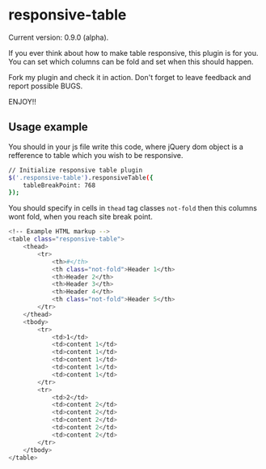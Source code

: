 responsive-table
================
Current version: 0.9.0 (alpha).

If you ever think about how to make table responsive, this plugin is for you. You can set which columns can be fold and set when this should happen.

Fork my plugin and check it in action. Don't forget to leave feedback and report possible BUGS. 

ENJOY!!

Usage example
-------------
You should in your js file write this code, where jQuery dom object is a refference to table which you wish to be responsive.
```bash
// Initialize responsive table plugin
$('.responsive-table').responsiveTable({
    tableBreakPoint: 768
});
```

You should specify in cells in `thead` tag classes `not-fold` then this columns wont fold, when you reach site break point.

```bash
<!-- Example HTML markup -->
<table class="responsive-table">
    <thead>
		<tr>
			<th>#</th>
			<th class="not-fold">Header 1</th>
			<th>Header 2</th>
			<th>Header 3</th>
			<th>Header 4</th>
			<th class="not-fold">Header 5</th>
		</tr>
	</thead>
	<tbody>
		<tr>
			<td>1</td>
			<td>content 1</td>
			<td>content 1</td>
			<td>content 1</td>
			<td>content 1</td>
			<td>content 1</td>
		</tr>
		<tr>
			<td>2</td>
			<td>content 2</td>
			<td>content 2</td>
			<td>content 2</td>
			<td>content 2</td>
			<td>content 2</td>
		</tr>
	</tbody>
</table>
```
